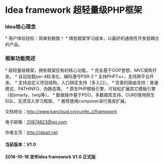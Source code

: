 <h1> Idea framework 超轻量级PHP框架</h1>
<h3>Idea核心理念</h3>
* 用户体验目标：简单到极致！
* 降低框架学习成本，以最好的通用性开发低耦合的产品。

<h3>框架功能简述</h3>
* 超轻量级框架，拥有框架应有的核心功能。
* 完全基于OOP思想、MVC架构开发。
* 自动加载psr-4标准化，编码遵守PSR-2
* 支持PHP7.x+，支持跨平台开发。
* 支持自定义项目结构，入口绑定支持（多入口）。
* 完善的路由支持：普通模式、PATHINFO、伪静态等。
* 原生PHP模板引擎，可轻松扩展其它模板引擎（如smarty、twig等）。
* 数据操作基于PDO，多数据库支持，CURD使用原生SQL，无须深入学习框架。
* 推荐使用composer进行类库扩展。

文档地址：http://www.kancloud.cn/yunfei_z/framework

电子邮箱：20874823@qq.com

作者主页：http://ideait.net

#### 当前版本：V1.0

#### 2016-10-18 发布Idea framework V1.0 正式版